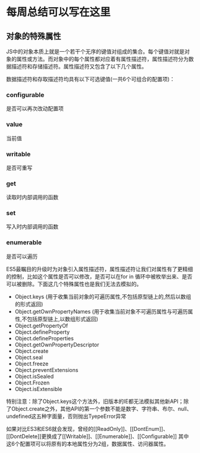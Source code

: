 # 每周总结可以写在这里
## 对象的特殊属性
JS中的对象本质上就是一个若干个无序的键值对组成的集合。每个键值对就是对象的属性或方法。而对象中的每个属性都对应着有属性描述符，属性描述符分为数据描述符和存储描述符。属性描述符又包含了以下几个属性。

数据描述符和存取描述符均具有以下可选键值(一共6个可组合的配置项)：

### configurable
是否可以再次改动配置项

### value
当前值

### writable
是否可重写

### get
读取时内部调用的函数

### set
写入时内部调用的函数

### enumerable
是否可以遍历


ES5最瞩目的升级时为对象引入属性描述符，属性描述符让我们对属性有了更精细的控制，比如这个属性是否可以修改，是否可以在for in 循环中被枚举出来、是否可以被删除。下面这几个特殊属性也是我们无法去模拟的。

- Object.keys (用于收集当前对象的可遍历属性,不包括原型链上的,然后以数组的形式返回)
- Object.getOwnPropertyNames (用于收集当前对象不可遍历属性与可遍历属性,不包括原型链上,以数组形式返回)
- Object.getPropertyOf
- Object.defineProperty
- Object.defineProperties
- Object.getOwnPropertyDescriptor
- Object.create
- Object.seal
- Object.freeze
- Object.preventExtensions
- Object.isSealed
- Object.Frozen
- Object.isExtensible

特别注意：除了Object.keys这个方法外，旧版本的IE都无法模拟其他新API；除了Object.create之外，其他API的第一个参数不能是数字、字符串、布尔、null、undefined这五种字面量，否则抛出TyepeError异常

如果对比ES3和ES6就会发现，曾经的[[ReadOnly]]、[[DontEnum]]、[[DontDelete]]更换成了[[Writable]]、[[Enumerable]]、[[Configurable]]
其中这6个配置项可以将原有的本地属性分为2组，数据属性、访问器属性。